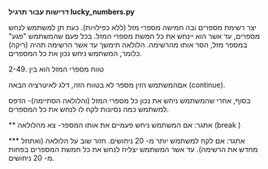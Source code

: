 **דרישות עבור תרגיל lucky_numbers.py**

יצר רשימת מספרים ובה חמישה מספרי מזל (ללא כפילויות).
כעת תן למשתמש לנחש מספרים, עד אשר הוא יינחש את כל חמשת מספרי המזל. בכל פעם שהמשתמש "פגע" במספר מזל, הסר אותו מהרשימה. הלולאה תימשך עד אשר הרשימה תהיה (ריקה) כלומר, המשתמש ניחש נכון את כל המספרים.

טווח מספרי המזל הוא בין .2-49 

אםהמשתמש הזין מספר לא בטווח הזה, דלג לאיטרציה הבאה (continue).

בסוף, אחרי שהמשתמש ניחש את נכון כל מספרי המזל (והלולאה הסתיימה)- הדפס למשתמש כמה נסיונות לקח לו לנחש את כל המספרים.

** אתגר: אם המשתמש ניחש פעמיים את אותו המספר- צא מהלולאה (break )

*** אתגר: אם לקח למשתמש יותר מ- 20 ניחושים. חזור שוב על הלולאה (ואתחל מחדש את הרשימה). עד אשר המשתמש יצליח לנחש את כל חמשת המספרים בפחות מ- 20 ניחושים.
